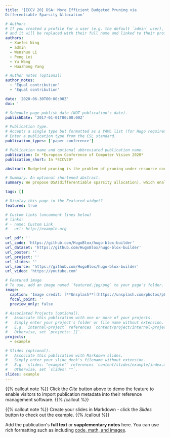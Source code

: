 ```yaml
---
title: '[ECCV 20] DSA: More Efficient Budgeted Pruning via
Differentiable Sparsity Allocation'

# Authors
# If you created a profile for a user (e.g. the default `admin` user), write the username (folder name) here
# and it will be replaced with their full name and linked to their profile.
authors:
  - Xuefei Ning
  - admin
  - Wenshuo Li
  - Peng Lei
  - Yu Wang
  - Huazhong Yang

# Author notes (optional)
author_notes:
  - 'Equal contribution'
  - 'Equal contribution'

date: '2020-06-30T00:00:00Z'
doi: ''

# Schedule page publish date (NOT publication's date).
publishDate: '2017-01-01T00:00:00Z'

# Publication type.
# Accepts a single type but formatted as a YAML list (for Hugo requirements).
# Enter a publication type from the CSL standard.
publication_types: ['paper-conference']

# Publication name and optional abbreviated publication name.
publication: In *European Conference of Computer Vision 2020*
publication_short: In *ECCV20*

abstract: Budgeted pruning is the problem of pruning under resource constraints. In budgeted pruning, how to distribute the resources across layers (i.e., sparsity allocation) is the key problem. Traditional methods solve it by discretely searching for the layer-wise pruning ratios, which lacks efficiency. In this paper, we propose Differentiable Sparsity Allocation (DSA), an efficient end-to-end budgeted pruning flow. Utilizing a novel differentiable pruning process, DSA finds the layer-wise pruning ratios with gradient-based optimization. It allocates sparsity in continuous space, which is more efficient than methods based on discrete evaluation and search. Furthermore, DSA could work in a pruning-from-scratch manner, whereas traditional budgeted pruning methods are applied to pre-trained models. Experimental results on CIFAR-10 and ImageNet show that DSA could achieve superior performance than current iterative budgeted pruning methods, and shorten the time cost of the overall pruning process by at least 1.5× in the meantime.

# Summary. An optional shortened abstract.
summary: We propose DSA(differentiable sparsity allocation), which enalbes the differntial allocation for budgted pruning, acclearting the pruning process by 1.5x.

tags: []

# Display this page in the Featured widget?
featured: true

# Custom links (uncomment lines below)
# links:
# - name: Custom Link
#   url: http://example.org

url_pdf: ''
url_code: 'https://github.com/HugoBlox/hugo-blox-builder'
url_dataset: 'https://github.com/HugoBlox/hugo-blox-builder'
url_poster: ''
url_project: ''
url_slides: ''
url_source: 'https://github.com/HugoBlox/hugo-blox-builder'
url_video: 'https://youtube.com'

# Featured image
# To use, add an image named `featured.jpg/png` to your page's folder.
image:
  caption: 'Image credit: [**Unsplash**](https://unsplash.com/photos/pLCdAaMFLTE)'
  focal_point: ''
  preview_only: false

# Associated Projects (optional).
#   Associate this publication with one or more of your projects.
#   Simply enter your project's folder or file name without extension.
#   E.g. `internal-project` references `content/project/internal-project/index.md`.
#   Otherwise, set `projects: []`.
projects:
  - example

# Slides (optional).
#   Associate this publication with Markdown slides.
#   Simply enter your slide deck's filename without extension.
#   E.g. `slides: "example"` references `content/slides/example/index.md`.
#   Otherwise, set `slides: ""`.
slides: example
---
```


{{% callout note %}}
Click the _Cite_ button above to demo the feature to enable visitors to import publication metadata into their reference management software.
{{% /callout %}}

{{% callout note %}}
Create your slides in Markdown - click the _Slides_ button to check out the example.
{{% /callout %}}

Add the publication's **full text** or **supplementary notes** here. You can use rich formatting such as including [code, math, and images](https://docs.hugoblox.com/content/writing-markdown-latex/).
